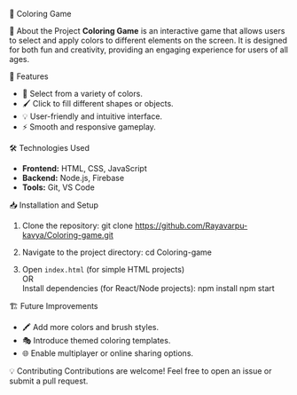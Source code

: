 🎨 Coloring Game

📌 About the Project
**Coloring Game** is an interactive game that allows users to select and apply colors to different elements on the screen. It is designed for both fun and creativity, providing an engaging experience for users of all ages.

🚀 Features
- 🎨 Select from a variety of colors.
- 🖌️ Click to fill different shapes or objects.
- 💡 User-friendly and intuitive interface.
- ⚡ Smooth and responsive gameplay.

🛠️ Technologies Used
- **Frontend:** HTML, CSS, JavaScript 
- **Backend:** Node.js, Firebase
- **Tools:** Git, VS Code
  
 📥 Installation and Setup
 
1. Clone the repository:
   git clone https://github.com/Rayavarpu-kavya/Coloring-game.git
   
3. Navigate to the project directory:
   cd Coloring-game
   
5. Open `index.html` (for simple HTML projects)  
   OR  
   Install dependencies (for React/Node projects):
   npm install
   npm start

   
 🏗️ Future Improvements
- 🖍️ Add more colors and brush styles.
- 🎭 Introduce themed coloring templates.
- 🌐 Enable multiplayer or online sharing options.

 💡 Contributing
Contributions are welcome! Feel free to open an issue or submit a pull request.
